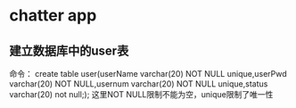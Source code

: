 # chatter app
## 建立数据库中的user表
命令：
create table user(userName varchar(20) NOT NULL unique,userPwd varchar(20) NOT NULL,usernum varchar(20) NOT NULL unique,status varchar(20) not null;);
这里NOT NULL限制不能为空，unique限制了唯一性

